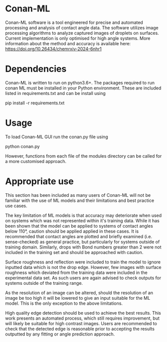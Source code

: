 # Conan-ML

Conan-ML software is a tool engineered for precise and automated
processing and analysis of contact angle data. The software utilizes image
processing algorithms to analyze captured images of droplets on surfaces.
Current implementation is only optimised for high angle systems. More information
about the method and accuracy is available here: https://doi.org/10.26434/chemrxiv-2024-6nhr1

# Dependencies

Conan-ML is written to run on python3.6+. The packages required to run
conan ML must be installed in your Python environment. These are included
listed in requirements.txt and can be install using

pip install -r requirements.txt

# Usage

To load  Conan-ML GUI run the conan.py file using

python conan.py

However, functions from each file of the modules directory can be called
for a more customised approach.

# Appropriate use

This section has been included as many users of Conan-ML will not be familiar
with the use of ML models and their limitations and best practice use cases.

The key limitation of ML models is that accuracy may deteriorate when used
on systems which was not represented within it's training data. While it has
been shown that the model can be applied to systems of contact angles below
110°, caution should be applied applied in these cases. It is recommended that
contact angles are plotted and briefly examined (i.e. sense-checked) as
general practice, but particularly for systems outside of training domain.
Similarly, drops with Bond numbers greater than 2 were not included in the
training set and should be approached with caution.

Surface roughness and reflection were included to train the model to ignore
inputted data which is not the drop edge. However, few images with surface
roughness which deviated from the training data were included in the
experimental data set. As such users are again advised to check outputs
for systems outside of the training range.

As the resolution of an image can be altered, should the resolution of an
image be too high it will be lowered to give an input suitable for the
ML model. This is the only exception to the above limitations.

High quality edge detection should be used to achieve the best results.
This work presents an automated process, which still requires improvement,
but will likely be suitable for high contrast images. Users are recommended
to check that the detected edge is reasonable prior to accepting the results
outputted by any fitting or angle prediction approach.
